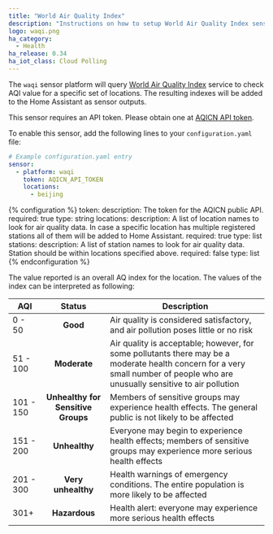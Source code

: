 ```yaml
---
title: "World Air Quality Index"
description: "Instructions on how to setup World Air Quality Index sensor in Home Assistant."
logo: waqi.png
ha_category:
  - Health
ha_release: 0.34
ha_iot_class: Cloud Polling
---
```


The `waqi` sensor platform will query [World Air Quality Index](http://aqicn.org) service to check AQI value for a specific set of locations. The resulting indexes will be added to the Home Assistant as sensor outputs.

This sensor requires an API token. Please obtain one at [AQICN API token](http://aqicn.org/data-platform/token/#/).

To enable this sensor, add the following lines to your `configuration.yaml` file:

```yaml
# Example configuration.yaml entry
sensor:
  - platform: waqi
    token: AQICN_API_TOKEN
    locations:
      - beijing
```

{% configuration %}
token:
  description: The token for the AQICN public API.
  required: true
  type: string
locations:
  description: A list of location names to look for air quality data. In case a specific location has multiple registered stations all of them will be added to Home Assistant.
  required: true
  type: list
stations:
  description: A list of station names to look for air quality data. Station should be within locations specified above.
  required: false
  type: list
{% endconfiguration %}

The value reported is an overall AQ index for the location. The values of the index can be interpreted as following:

AQI | Status | Description
------- | :----------------: | ----------
0 - 50  | **Good** | Air quality is considered satisfactory, and air pollution poses little or no risk
51 - 100  | **Moderate** | Air quality is acceptable; however, for some pollutants there may be a moderate health concern for a very small number of people who are unusually sensitive to air pollution
101 - 150 | **Unhealthy for Sensitive Groups** | Members of sensitive groups may experience health effects. The general public is not likely to be affected
151 - 200 | **Unhealthy** | Everyone may begin to experience health effects; members of sensitive groups may experience more serious health effects
201 - 300 | **Very unhealthy** | Health warnings of emergency conditions. The entire population is more likely to be affected
301+ | **Hazardous** | Health alert: everyone may experience more serious health effects
